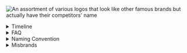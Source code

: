 ![An assortment of various logos that look like other famous brands but actually have their competitors' name](https://repository-images.githubusercontent.com/765213285/cb859884-eeb2-462a-a50c-8976873d4cb4)

<details>
<summary>
Timeline
</summary>

- May 2019: [@samdbeckham](https://github.com/samdbeckham)'s legendary javascript-java sticker ([website](https://samdbeckham.gitlab.io/javascript_sticker/)) ([tweet](https://twitter.com/samdbeckham/status/1129722966118457344))
- Aug 2019: [@mkrl](https://github.com/mkrl)'s misbrand repo ([repo](https://github.com/mkrl/misbrands))
- May 2022: [@ohmyhub](https://github.com/ohmyhub)'s fork ([repo](https://github.com/ohmyhub/misbrands))
- Feb 2024: [@pReya](https://github.com/pReya)'s fork ([repo](https://github.com/pReya/cursed-programming-stickers))
- Mar 2024: This fork!

</details>

<details>
<summary>
FAQ
</summary>

### Can I print these?
Of course, that's why those are here.

### Can I buy these?
Yes, you can! Not from me, but from any custom sticker vendor of your choice.

### Will there be more?
This is a fork of the original repo that hadn't been updated in some time. I'm
working on adding new logos that were submitted as pull requests to the original
repo.

### How do I make a misbrand?
To make a misbrand, choose two existing brands. Generally the fanbase for the
brands have as much overlap (eg: Rust & Golang) and/or contention (eg: Vim & VSCode)
as possible or the brands have similar market niches (eg: OpenVPN & NordVPN).

Once the two victum brands are chosen. Take the style (eg: theme/design) of one
brand and join it with the text of the other brand. Viola!

Check the FAQ for more resources on DIY-ing a misbrand

### How do I find images/logos for brands?
- Look for the 'Press' or 'Media' section on the website, there will usually be assets that make a good starting place
- Search the codebase for `svg`

### How do I create an svg?

If you don't know where to start, use Inkscape ([website](https://inkscape.org))
([gitlab](https://gitlab.com/inkscape/inkscape)). There are tutorials and resources
online, just search for 'How do I do XYZ in inkscape?'

### I have a misbrand. How do I contribute?
There are two ways to submit a misbrand:

- Issue: Create an issue on this repo with the image!
- Pull Request: Click the fork button, add the image to your copy of this repo, go to 'Pull Requests' and click 'New pull requests'
    - Please follow the file and commit conventions below

</details>

<details>
<summary>
Naming Convention
</summary>

There are two naming conventions:
- One for files to make them easier to find and understand
- One for submitting images you didn't create

### Files

For all the images, our convention is
- `{text}-{style}.svg`

Example: The text says python in the logo style of php. `python-php.svg`

If there is a file with that name already existing simply add a dash and a
number starting with 02 and incrementing up from there.

Example: You submit a misbrand that says emacs in the style of the vim,
there is already an `emacs-vim.svg` in the repo. Name your file `emacs-vim-02.svg`.

### Commits

- If you created the image, do whatever you want for the commit message!
- If you are adding an image you didn't create, structure the message like so:
    - `{text} in the style of {style} (credit @{user}) <{url}>`
    - Where `{user}` is the user who created the image
    - And `{url}` is the repo/website the image came from

</details>

<details>
<summary>
Misbrands
</summary>

<details>
<summary>
apple
</summary>

### latex
![latex](apple-latex.svg)

</details>
<details>
<summary>
atom
</summary>

### reactjs
![reactjs](atom-reactjs.svg)

</details>
<details>
<summary>
aws
</summary>

### azure
![azure](aws-azure.svg)

</details>
<details>
<summary>
azure
</summary>

### aws
![aws](azure-aws.svg)

</details>
<details>
<summary>
bootstrap
</summary>

### wordpress
![wordpress](bootstrap-wordpress.svg)

</details>
<details>
<summary>
brainfuck
</summary>

### python
![python](brainfuck-python.svg)

</details>
<details>
<summary>
cargo
</summary>

### docker
![docker](cargo-docker.svg)

</details>
<details>
<summary>
cmd
</summary>

### bash
![bash](cmd-bash.svg)

</details>
<details>
<summary>
counterstrike
</summary>

### css
![css](counterstrike-css.svg)

</details>
<details>
<summary>
cpp
</summary>

### rust
![rust](cpp-rust.svg)

### scala
![scala](cpp-scala.svg)

</details>
<details>
<summary>
dart
</summary>

### kotlin
![kotlin](dart-kotlin.svg)

</details>
<details>
<summary>
debian
</summary>

### ubuntu
![ubuntu](debian-ubuntu.svg)

</details>
<details>
<summary>
discord
</summary>

### skype
![skype](discord-skype-01.svg)

### skype
![skype](discord-skype-02.svg)

</details>
<details>
<summary>
django
</summary>

### rails
![rails](django-rails.svg)

</details>
<details>
<summary>
dotnet
</summary>

### php
![php](dotnet-php.svg)

</details>
<details>
<summary>
elixir
</summary>

### erlang
![erlang](elixir-erlang.png)

</details>
<details>
<summary>
emacs
</summary>

### eclipse
![eclipse](emacs-eclipse.svg)

</details>
<details>
<summary>
erlang
</summary>

### elixir
![elixir](erlang-elixir.png)

</details>
<details>
<summary>
facebook
</summary>

### fedora
![fedora](facebook-fedora.svg)

</details>
<details>
<summary>
fedora
</summary>

### manjaro
![manjaro](fedora-manjaro.svg)

</details>
<details>
<summary>
ggplot2
</summary>

### matplotlib
![matplotlib](ggplot2-matplotlib.svg)

</details>
<details>
<summary>
github
</summary>

### gitlab
![gitlab](github-gitlab.svg)

</details>
<details>
<summary>
gitlab
</summary>

### github
![github](gitlab-github.svg)

</details>
<details>
<summary>
go
</summary>

### rust
![rust](go-rust.svg)

</details>
<details>
<summary>
google
</summary>

### stackoverflow
![stackoverflow](google-stackoverflow.svg)

</details>
<details>
<summary>
gtk
</summary>

### reactjs
![reactjs](gtk-reactjs.svg)

</details>
<details>
<summary>
haskell
</summary>

### perl
![perl](haskell-perl.svg)

</details>
<details>
<summary>
inkscape
</summary>

### adobe
![adobe](inkscape-adobe.svg)

</details>
<details>
<summary>
javascript
</summary>

### java
![java](javascript-java.svg)

</details>
<details>
<summary>
jetbrains
</summary>

### neovim
![neovim](jetbrains-neovim.svg)

</details>
<details>
<summary>
jquery
</summary>

### angular
![angular](jquery-angular.svg)

</details>
<details>
<summary>
kafka
</summary>

### rabbitmq
![rabbitmq](kafka-rabbitmq.svg)

</details>
<details>
<summary>
kotlin
</summary>

### dart
![dart](kotlin-dart.svg)

</details>
<details>
<summary>
lisp
</summary>

### npm
![npm](lisp-npm.svg)

</details>
<details>
<summary>
mariadb
</summary>

### mysql
![mysql](mariadb-mysql.svg)

</details>
<details>
<summary>
mysql
</summary>

### mariadb
![mariadb](mysql-mariadb.svg)

### mongodb
![mongodb](mysql-mongodb.svg)

</details>
<details>
<summary>
neovim
</summary>

### helix
![helix](neovim-helix.svg)

</details>
<details>
<summary>
nginx
</summary>

### apache
![apache](nginx-apache.svg)

</details>
<details>
<summary>
objectivec
</summary>

### swift
![swift](objectivec-swift.png)

</details>
<details>
<summary>
openvpn
</summary>

### nordvpn
![nordvpn](openvpn-nordvpn.svg)

</details>
<details>
<summary>
php
</summary>

### python
![python](php-python.svg)

</details>
<details>
<summary>
pip
</summary>

### npm
![npm](pip-npm.svg)

</details>
<details>
<summary>
postgresql
</summary>

### mongodb
![mongodb](postgresql-mongodb.svg)

### php
![php](postgresql-php.svg)

</details>
<details>
<summary>
python
</summary>

### cpp
![cpp](python-cpp.svg)

### go
![go](python-go.svg)

### php
![php](python-php.svg)

</details>
<details>
<summary>
pytorch
</summary>

### tensorflow
![tensorflow](pytorch-tensorflow.svg)

</details>
<details>
<summary>
qt
</summary>

### gtk
![gtk](qt-gtk.svg)

</details>
<details>
<summary>
r
</summary>

### rust
![rust](r-rust.png)

</details>
<details>
<summary>
racket
</summary>

### halflife2
![halflife2](racket-halflife2.svg)

</details>
<details>
<summary>
rails
</summary>

### wordpress
![wordpress](rails-wordpress.svg)

</details>
<details>
<summary>
react
</summary>

### angular
![angular](react-angular.svg)

</details>
<details>
<summary>
redhat
</summary>

### suse
![suse](redhat-suse.svg)

</details>
<details>
<summary>
ruby
</summary>

### python
![python](ruby-python.svg)

</details>
<details>
<summary>
rust
</summary>

### go
![go](rust-go.svg)

### nodejs
![nodejs](rust-nodejs.svg)

### r
![r](rust-r.png)

</details>
<details>
<summary>
samsung
</summary>

### huawei
![huawei](samsung-huawei.svg)

</details>
<details>
<summary>
shellscript
</summary>

### kubernetes
![kubernetes](shellscript-kubernetes.svg)

</details>
<details>
<summary>
spring
</summary>

### rails
![rails](spring-rails.svg)

</details>
<details>
<summary>
stackoverflow
</summary>

### google
![google](stackoverflow-google.svg)

</details>
<details>
<summary>
suse
</summary>

### redhat
![redhat](suse-redhat.svg)

</details>
<details>
<summary>
teams
</summary>

### jira
![jira](teams-jira.svg)

</details>
<details>
<summary>
tensorflow
</summary>

### pytorch
![pytorch](tensorflow-pytorch.svg)

### sklearn
![sklearn](tensorflow-sklearn.svg)

</details>
<details>
<summary>
threema
</summary>

### signal
![signal](threema-signal.svg)

</details>
<details>
<summary>
twitter
</summary>

### reddit
![reddit](twitter-reddit.png)

</details>
<details>
<summary>
ubuntu
</summary>

### debian
![debian](ubuntu-debian.svg)

</details>
<details>
<summary>
vi
</summary>

### intellij
![intellij](vi-intellij.svg)

</details>
<details>
<summary>
vim
</summary>

### emacs
![emacs](vim-emacs-01.svg)

### emacs
![emacs](vim-emacs-02.svg)

</details>
<details>
<summary>
visualstudio
</summary>

### intellij
![intellij](visualstudio-intellij.svg)

</details>
<details>
<summary>
vscode
</summary>

### sublimetext
![sublimetext](vscode-sublimetext.svg)

### vim
![vim](vscode-vim.svg)

</details>
<details>
<summary>
webpack
</summary>

### esbuild
![esbuild](webpack-esbuild.png)

</details>
<details>
<summary>
windowsserver
</summary>

### archlinux
![archlinux](windowsserver-archlinux.svg)

</details>
<details>
<summary>
zig
</summary>

### php
![php](zig-php.svg)

</details>
</details>
